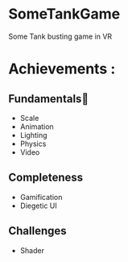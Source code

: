 # SomeTankGameSome Tank busting game in VR# Achievements :## Fundamentals- Scale- Animation - Lighting - Physics - Video ## Completeness- Gamification- Diegetic UI## Challenges- Shader
